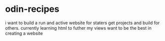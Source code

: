 # odin-recipes
i want to build a run and active website for staters
get projects and build for others.
currently learning html to futher my views
want to be the best in creating a website